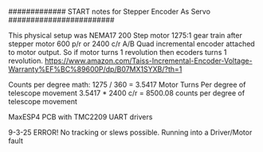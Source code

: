 ############# START notes for Stepper Encoder As Servo ########################

This physical setup was NEMA17 200 Step motor
1275:1 gear train after stepper motor
600 p/r or 2400 c/r A/B Quad incremental encoder attached to motor output.  So if motor turns 1 revolution then ecoders turns 1 revolution.
https://www.amazon.com/Taiss-Incremental-Encoder-Voltage-Warranty%EF%BC%89600P/dp/B07MX1SYXB/?th=1

Counts per degree math:  1275 / 360 = 3.5417 Motor Turns Per degree of telescope movement
3.5417 * 2400 c/r = 8500.08 counts per degree of telescope movement

MaxESP4 PCB with TMC2209 UART drivers

9-3-25 ERROR!  No tracking or slews possible.
Running into a Driver/Motor fault



